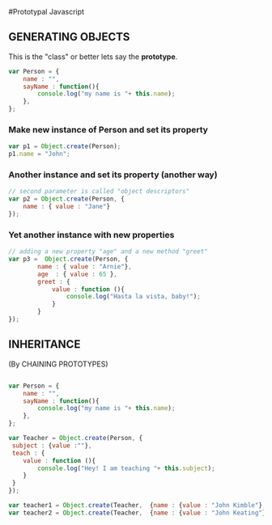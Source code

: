 #Prototypal Javascript

## GENERATING OBJECTS 

This is the "class" or better lets say the **prototype**.
```javascript
var Person = {
	name : "",	
	sayName : function(){
		console.log("my name is "+ this.name);
	},	
};
```



### Make new instance of Person and set its property
```javascript
var p1 = Object.create(Person);
p1.name = "John";
```

### Another instance and set its property (another way)
```javascript
// second parameter is called "object descriptors"
var p2 = Object.create(Person, {
	name : { value : "Jane"}
});
```

### Yet another instance with new properties
```javascript
// adding a new property "age" and a new method "greet"
var p3 =  Object.create(Person, {
		name : { value : "Arnie"},
		age  : { value : 65 },
		greet : {
			value : function (){
				console.log("Hasta la vista, baby!");
			}
		}
});
```

## INHERITANCE 
(By CHAINING PROTOTYPES)
```javascript

var Person = {
	name : "",	
	sayName : function(){
		console.log("my name is "+ this.name);
	},	
};

var Teacher = Object.create(Person, {
 subject : {value :""},
 teach : {
	value : function (){
		console.log("Hey! I am teaching "+ this.subject);
	}
 }
});

var teacher1 = Object.create(Teacher,  {name : {value : "John Kimble"}, subject : {value : "Math"} } );
var teacher2 = Object.create(Teacher,  {name : {value : "John Keating"}, subject : {value : "English"}}  );

```
















